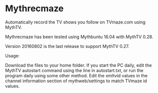 # Mythrecmaze 
Automatically record the TV shows you follow on TVmaze.com using MythTV.

Mythrecmaze has been tested using Mythbuntu 16.04 with MythTV 0.28.

Version 20160802 is the last release to support MythTV 0.27.

Usage:

Download the files to your home folder.
If you start the PC daily, edit the MythTV autostart command using the line in autostart.txt, or run the program daily using some other method.
Edit the xmltvid values in the channel information section of mythweb/settings to match TVmaze id values.
